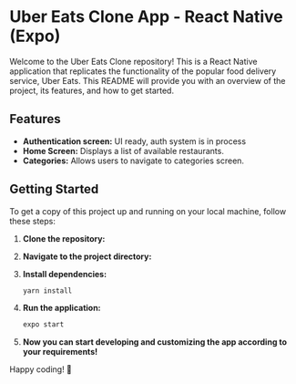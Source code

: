 # Uber Eats Clone App - React Native (Expo)

Welcome to the Uber Eats Clone repository! This is a React Native application that replicates the functionality of the popular food delivery service, Uber Eats. This README will provide you with an overview of the project, its features, and how to get started.

## Features

- **Authentication screen:** UI ready, auth system is in process
- **Home Screen:** Displays a list of available restaurants.
- **Categories:** Allows users to navigate to categories screen.

## Getting Started
To get a copy of this project up and running on your local machine, follow these steps:

1. **Clone the repository:**
2. **Navigate to the project directory:**
3. **Install dependencies:**

    ```bash
    yarn install
    ```

4. **Run the application:**

    ```bash
    expo start
    ```
5. **Now you can start developing and customizing the app according to your requirements!**

Happy coding! 🚀

